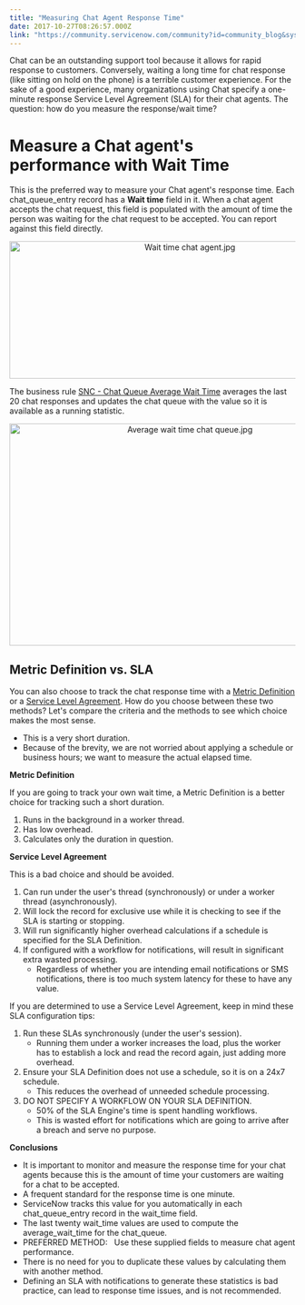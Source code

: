 ```yaml
---
title: "Measuring Chat Agent Response Time"
date: 2017-10-27T08:26:57.000Z
link: "https://community.servicenow.com/community?id=community_blog&sys_id=c26c2ea1dbd0dbc01dcaf3231f9619f0"
---
```

<p>Chat can be an outstanding support tool because it allows for rapid response to customers. Conversely, waiting a long time for chat response (like sitting on hold on the phone) is a terrible customer experience. For the sake of a good experience, many organizations using Chat specify a one-minute response Service Level Agreement (SLA) for their chat agents. The question: how do you measure the response/wait time?</p><p></p><h1>Measure a Chat agent's performance with Wait Time</h1><p>This is the preferred way to measure your Chat agent's response time. Each chat_queue_entry record has a <strong>Wait time</strong> field in it. When a chat agent accepts the chat request, this field is populated with the amount of time the person was waiting for the chat request to be accepted. You can report against this field directly.</p><p style="text-align: center;"><img   alt="Wait time chat agent.jpg" class="image-3 jive-image" src="4f55c80adbd41344e9737a9e0f96195c.iix" style="width: 620px; height: 242px;"/></p><p>The business rule <a title="ocs.servicenow.com/bundle/jakarta-servicenow-platform/page/use/collaboration/reference/r_BRIWConnectSupport.html" href="https://docs.servicenow.com/bundle/jakarta-servicenow-platform/page/use/collaboration/reference/r_BRIWConnectSupport.html">SNC - Chat Queue Average Wait Time</a> averages the last 20 chat responses and updates the chat queue with the value so it is available as a running statistic.</p><p style="text-align: center;"><img   alt="Average wait time chat queue.jpg" class="image-4 jive-image" src="5ed1e771db5093049c9ffb651f9619a6.iix" style="width: 620px; height: 391px;"/></p><p></p><p></p><h2>Metric Definition vs. SLA</h2><p>You can also choose to track the chat response time with a <a title="ocs.servicenow.com/bundle/jakarta-servicenow-platform/page/administer/time/reference/r_MetricDefinitions.html" href="https://docs.servicenow.com/bundle/jakarta-servicenow-platform/page/administer/time/reference/r_MetricDefinitions.html">Metric Definition</a> or a <a title="ocs.servicenow.com/bundle/jakarta-customer-service-management/page/product/customer-service-management/concept/c_ServiceLevelAgreements.html" href="https://docs.servicenow.com/bundle/jakarta-customer-service-management/page/product/customer-service-management/concept/c_ServiceLevelAgreements.html">Service Level Agreement</a>. How do you choose between these two methods? Let's compare the criteria and the methods to see which choice makes the most sense.</p><ul><li>This is a very short duration.</li><li>Because of the brevity, we are not worried about applying a schedule or business hours; we want to measure the actual elapsed time.</li></ul><p></p><p><strong>Metric Definition</strong></p><p>If you are going to track your own wait time, a Metric Definition is a better choice for tracking such a short duration.</p><ol><li>Runs in the background in a worker thread.</li><li>Has low overhead.</li><li>Calculates only the duration in question.</li></ol><p></p><p><strong>Service Level Agreement</strong></p><p>This is a bad choice and should be avoided.</p><ol><li>Can run under the user's thread (synchronously) or under a worker thread (asynchronously).</li><li>Will lock the record for exclusive use while it is checking to see if the SLA is starting or stopping.</li><li>Will run significantly higher overhead calculations if a schedule is specified for the SLA Definition.</li><li>If configured with a workflow for notifications, will result in significant extra wasted processing.<ul><li>Regardless of whether you are intending email notifications or SMS notifications, there is too much system latency for these to have any value.</li></ul></li></ol><p></p><p>If you are determined to use a Service Level Agreement, keep in mind these SLA configuration tips:</p><ol><li>Run these SLAs synchronously (under the user's session).<ul><li>Running them under a worker increases the load, plus the worker has to establish a lock and read the record again, just adding more overhead.</li></ul></li><li>Ensure your SLA Definition does not use a schedule, so it is on a 24x7 schedule.<ul><li>This reduces the overhead of unneeded schedule processing.</li></ul></li><li>DO NOT SPECIFY A WORKFLOW ON YOUR SLA DEFINITION.<ul><li>50% of the SLA Engine's time is spent handling workflows.</li><li>This is wasted effort for notifications which are going to arrive after a breach and serve no purpose.</li></ul></li></ol><p></p><p><strong>Conclusions</strong></p><ul><li>It is important to monitor and measure the response time for your chat agents because this is the amount of time your customers are waiting for a chat to be accepted.</li><li>A frequent standard for the response time is one minute.</li><li>ServiceNow tracks this value for you automatically in each chat_queue_entry record in the wait_time field.</li><li>The last twenty wait_time values are used to compute the average_wait_time for the chat_queue.</li><li>PREFERRED METHOD:   Use these supplied fields to measure chat agent performance.</li><li>There is no need for you to duplicate these values by calculating them with another method.</li><li>Defining an SLA with notifications to generate these statistics is bad practice, can lead to response time issues, and is not recommended.</li></ul>